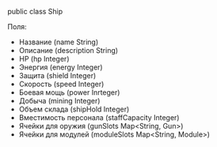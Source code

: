 public class Ship

Поля:
- Название (name String)
- Описание (description String)
- HP (hp Integer)
- Энергия (energy Integer) 
- Защита (shield Integer)
- Скорость (speed Integer)
- Боевая мощь (power Inrteger)
- Добыча (mining Integer)
- Объем склада (shipHold Integer)
- Вместимость персонала (staffCapacity Integer)
- Ячейки для оружия (gunSlots Map\<String, Gun>)
- Ячейки для модулей (moduleSlots Map\<String, Module>)
